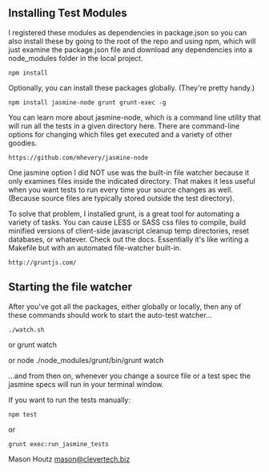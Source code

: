 ## Installing Test Modules

I registered these modules as dependencies in package.json so you can also
install these by going to the root of the repo and using npm, which will just
examine the package.json file and download any dependencies into a node_modules
folder in the local project.

	npm install


Optionally, you can install these packages globally. (They're pretty handy.)

	npm install jasmine-node grunt grunt-exec -g


You can learn more about jasmine-node, which is a command line utility that will
run all the tests in a given directory here. There are command-line options for
changing which files get executed and a variety of other goodies.

	https://github.com/mhevery/jasmine-node


One jasmine option I did NOT use was the built-in file watcher because it only
examines files inside the indicated directory. That makes it less useful when
you want tests to  run every time your source changes as well. (Because source
files are typically stored outside the test directory).

To solve that problem, I installed grunt, is a great tool for automating a
variety of tasks. You can cause LESS or SASS css files to compile, build
minified versions of client-side javascript cleanup temp directories, reset
databases, or whatever. Check out the docs. Essentially it's like writing a
Makefile but with an automated file-watcher built-in.
	
	http://gruntjs.com/

	


## Starting the file watcher

After you've got all the packages, either globally or locally, then any of these
commands should work to start the auto-test watcher...

    ./watch.sh

or
    grunt watch

or
    node ./node_modules/grunt/bin/grunt watch

...and from then on, whenever you change a source file or a test spec the jasmine
specs will run in your terminal window.



If you want to run the tests manually:

	npm test

or

	grunt exec:run_jasmine_tests



Mason Houtz
mason@clevertech.biz
